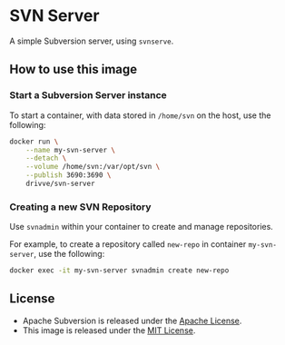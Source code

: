 # SVN Server

A simple Subversion server, using `svnserve`.

## How to use this image

### Start a Subversion Server instance

To start a container, with data stored in `/home/svn` on the host, use the following:
```sh
docker run \
	--name my-svn-server \
	--detach \
	--volume /home/svn:/var/opt/svn \
	--publish 3690:3690 \
	drivve/svn-server
```

### Creating a new SVN Repository

Use `svnadmin` within your container to create and manage repositories.

For example, to create a repository called `new-repo` in container `my-svn-server`, use the following:
```sh
docker exec -it my-svn-server svnadmin create new-repo
```

## License

*	Apache Subversion is released under the [Apache License](https://www.apache.org/licenses/LICENSE-2.0).
*	This image is released under the [MIT License](https://raw.githubusercontent.com/thrichter/docker-svn-server/master/LICENSE).
